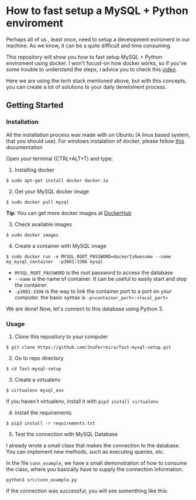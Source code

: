 # How to fast setup a MySQL + Python enviroment

Perhaps all of us , least once, need to setup a development eviroment in our machine. As we know, it can be a quite difficult and time consuming.

This repository will show you how to fast setup MySQL + Python enviroment using docker. I won't focust-on how docker works, so if you've some trouble to understand the steps, i advice you to check this [video](https://www.youtube.com/watch?v=3c-iBn73dDE&ab_channel=TechWorldwithNana).

Here we are using the tech stack mentioned above, but with this concepts, you can create a lot of solutions to your daily develoment process.

## Getting Started


### Installation

All the installation process was made with on Ubuntu (A linux based system, that you should use). For windows instalation of docker, please follow [this](https://docs.docker.com/docker-for-windows/install/) documentation
 

Open your terminal (CTRL+ALT+T) and type:


1. Installing docker

```
$ sudo apt-get install docker docker.io
```

2. Get your MySQL docker image

```
$ sudo docker pull mysql
```

**Tip**: You can get more docker images at [DockerHub](https://hub.docker.com/)

3. Check available images

```
$ sudo docker images
```

4. Create a container with MySQL image

```
$ sudo docker run -e MYSQL_ROOT_PASSWORD=dockerIsAwesome --name my_mysql_container  -p3001:3306 mysql
```

- `MYSQL_ROOT_PASSWORD` is the root password to access the database
- `--name` is the name of container. It can be useful to easily start and stop the container.
- `-p3001:3306` is the way to link the container port to a port on your computer. the basic syntax is `-p<container_port>:<local_port>`

We are done! Now, let's connect to this database using Python 3.

### Usage

1. Clone this repository to your computer

```
$ git clone https://github.com/JnsFerreira/fast-mysql-setup.git
```

2. Go to repo directory

```
$ cd fast-mysql-setup
```

3. Create a virtualenv 

```
$ virtualenv mysql_env
```

If you haven't virtualenv, install it with `pip3 install virtualenv`


4. Install the requirements

```
$ pip3 install -r requirements.txt
```

5. Test the connection with MySQL Database

I already wrote a small class that makes the connection to the database.
You can implement new methods, such as executing queries, etc.

In the file `conn_example`, we have a small demonstration of how to consume the class, where you basically have to supply the connection information.

```
python3 src/conn_example.py
```

If the connection was successful, you will see somenthing like this:

```

```




